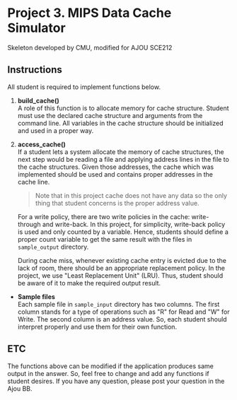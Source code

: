 # Project 3. MIPS Data Cache Simulator
Skeleton developed by CMU, modified for AJOU SCE212

## Instructions
All student is required to implement functions below. 
1. __build_cache()__  
    A role of this function is to allocate memory for cache structure. 
    Student must use the declared cache structure and arguments from the command line. 
    All variables in the cache structure should be initialized and used in a proper way.

2. __access_cache()__  
    If a student lets a system allocate the memory of cache structures, 
    the next step would be reading a file and applying address lines in the file to 
    the cache structures. Given those addresses, the cache which was implemented should be 
    used and contains proper addresses in the cache line. 

    
    >Note that in this project cache does not have any data so the only thing that student concerns is the 
    proper address value.

    For a write policy, there are two write policies in the cache: 
    write-through and write-back. In this project, for simplicity, 
    write-back policy is used and only counted by a variable. Hence, students 
    should define a proper count variable to get the same result with the files in  `sample_output` directory.

    During cache miss, whenever existing cache entry is evicted due to the lack of room,
    there should be an appropriate replacement policy. 
    In the project, we use "Least Replacement Unit" (LRU). Thus, student should be 
    aware of it to make the required output result.
    
* __Sample files__  
Each sample file in `sample_input` directory has two columns. The first column stands for 
a type of operations such as "R" for Read and "W" for Write. The second column is an address value.
So, each student should interpret properly and use them for their own function.

## ETC
The functions above can be modified if the application produces same output in the answer.
So, feel free to change and add any functions if student desires. If you have any question, 
please post your question in the Ajou BB.
